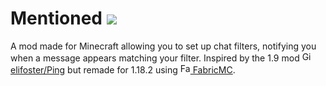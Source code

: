 # Mentioned [<img src="https://img.shields.io/github/license/Kirdow/MentionedMod">](https://github.com/Kirdow/MentionedMod/blob/master/LICENSE)

A mod made for Minecraft allowing you to set up chat filters, notifying you when a message appears matching your filter.
Inspired by the 1.9 mod [<img src="https://github.githubassets.com/favicons/favicon-dark.png" alt="GitHub" width="16" height="16"> elifoster/Ping](https://github.com/elifoster/Ping) but remade for 1.18.2 using [<img src="https://fabricmc.net/assets/logo.png" alt="FabricMC" width="16" height="16"> FabricMC](https://fabricmc.net/).

